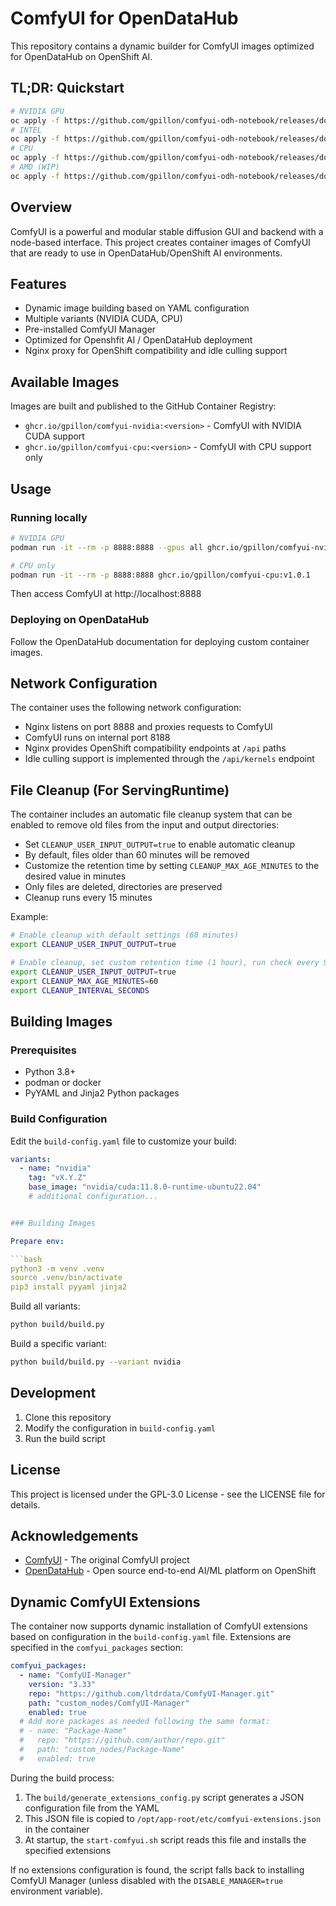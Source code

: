 # ComfyUI for OpenDataHub

This repository contains a dynamic builder for ComfyUI images optimized for OpenDataHub on OpenShift AI.

## TL;DR: Quickstart

```bash
# NVIDIA GPU
oc apply -f https://github.com/gpillon/comfyui-odh-notebook/releases/download/v1.0.1/imagestream-nvidia.yaml -n redhat-ods-applications
# INTEL
oc apply -f https://github.com/gpillon/comfyui-odh-notebook/releases/download/v1.0.1/imagestream-intel.yaml -n redhat-ods-applications
# CPU
oc apply -f https://github.com/gpillon/comfyui-odh-notebook/releases/download/v1.0.1/imagestream-cpu.yaml -n redhat-ods-applications
# AMD (WIP)
oc apply -f https://github.com/gpillon/comfyui-odh-notebook/releases/download/v1.0.1/imagestream-amd.yaml -n redhat-ods-applications
```

## Overview

ComfyUI is a powerful and modular stable diffusion GUI and backend with a node-based interface. This project creates container images of ComfyUI that are ready to use in OpenDataHub/OpenShift AI environments.

## Features

- Dynamic image building based on YAML configuration
- Multiple variants (NVIDIA CUDA, CPU)
- Pre-installed ComfyUI Manager
- Optimized for Openshfit AI / OpenDataHub deployment
- Nginx proxy for OpenShift compatibility and idle culling support

## Available Images

Images are built and published to the GitHub Container Registry:

- `ghcr.io/gpillon/comfyui-nvidia:<version>` - ComfyUI with NVIDIA CUDA support
- `ghcr.io/gpillon/comfyui-cpu:<version>` - ComfyUI with CPU support only

## Usage

### Running locally

```bash
# NVIDIA GPU
podman run -it --rm -p 8888:8888 --gpus all ghcr.io/gpillon/comfyui-nvidia:v1.0.1

# CPU only
podman run -it --rm -p 8888:8888 ghcr.io/gpillon/comfyui-cpu:v1.0.1
```

Then access ComfyUI at http://localhost:8888

### Deploying on OpenDataHub

Follow the OpenDataHub documentation for deploying custom container images.

## Network Configuration

The container uses the following network configuration:

- Nginx listens on port 8888 and proxies requests to ComfyUI
- ComfyUI runs on internal port 8188
- Nginx provides OpenShift compatibility endpoints at `/api` paths
- Idle culling support is implemented through the `/api/kernels` endpoint

## File Cleanup (For ServingRuntime)

The container includes an automatic file cleanup system that can be enabled to remove old files from the input and output directories:

- Set `CLEANUP_USER_INPUT_OUTPUT=true` to enable automatic cleanup
- By default, files older than 60 minutes will be removed
- Customize the retention time by setting `CLEANUP_MAX_AGE_MINUTES` to the desired value in minutes
- Only files are deleted, directories are preserved
- Cleanup runs every 15 minutes

Example:
```bash
# Enable cleanup with default settings (60 minutes)
export CLEANUP_USER_INPUT_OUTPUT=true

# Enable cleanup, set custom retention time (1 hour), run check every 900 seconds
export CLEANUP_USER_INPUT_OUTPUT=true
export CLEANUP_MAX_AGE_MINUTES=60 
export CLEANUP_INTERVAL_SECONDS
```

## Building Images

### Prerequisites

- Python 3.8+
- podman or docker
- PyYAML and Jinja2 Python packages

### Build Configuration

Edit the `build-config.yaml` file to customize your build:

```yaml
variants:
  - name: "nvidia"
    tag: "vX.Y.Z"
    base_image: "nvidia/cuda:11.8.0-runtime-ubuntu22.04"
    # additional configuration...


### Building Images

Prepare env:

```bash
python3 -m venv .venv
source .venv/bin/activate
pip3 install pyyaml jinja2
```


Build all variants:

```bash
python build/build.py
```

Build a specific variant:

```bash
python build/build.py --variant nvidia
```

## Development

1. Clone this repository
2. Modify the configuration in `build-config.yaml`
3. Run the build script

## License

This project is licensed under the GPL-3.0 License - see the LICENSE file for details.

## Acknowledgements

- [ComfyUI](https://github.com/comfyanonymous/ComfyUI) - The original ComfyUI project
- [OpenDataHub](https://opendatahub.io/) - Open source end-to-end AI/ML platform on OpenShift

## Dynamic ComfyUI Extensions

The container now supports dynamic installation of ComfyUI extensions based on configuration in the `build-config.yaml` file. Extensions are specified in the `comfyui_packages` section:

```yaml
comfyui_packages:
  - name: "ComfyUI-Manager"
    version: "3.33"
    repo: "https://github.com/ltdrdata/ComfyUI-Manager.git"
    path: "custom_nodes/ComfyUI-Manager"
    enabled: true
  # Add more packages as needed following the same format:
  # - name: "Package-Name"
  #   repo: "https://github.com/author/repo.git"
  #   path: "custom_nodes/Package-Name"
  #   enabled: true
```

During the build process:
1. The `build/generate_extensions_config.py` script generates a JSON configuration file from the YAML
2. This JSON file is copied to `/opt/app-root/etc/comfyui-extensions.json` in the container
3. At startup, the `start-comfyui.sh` script reads this file and installs the specified extensions

If no extensions configuration is found, the script falls back to installing ComfyUI Manager (unless disabled with the `DISABLE_MANAGER=true` environment variable).